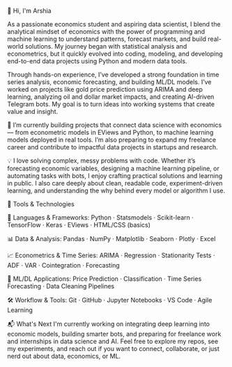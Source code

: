 👋 Hi, I'm Arshia

As a passionate economics student and aspiring data scientist, I blend the analytical mindset of economics with the power of programming and machine learning to understand patterns, forecast markets, and build real-world solutions.
My journey began with statistical analysis and econometrics, but it quickly evolved into coding, modeling, and developing end-to-end data projects using Python and modern data tools.

Through hands-on experience, I’ve developed a strong foundation in time series analysis, economic forecasting, and building ML/DL models. I’ve worked on projects like gold price prediction using ARIMA and deep learning, analyzing oil and dollar market impacts, and creating AI-driven Telegram bots. My goal is to turn ideas into working systems that create value and insight.

📌 
I’m currently building projects that connect data science with economics — from econometric models in EViews and Python, to machine learning models deployed in real tools. I’m also preparing to expand my freelance career and contribute to impactful data projects in startups and research.

💡
I love solving complex, messy problems with code. Whether it’s forecasting economic variables, designing a machine learning pipeline, or automating tasks with bots, I enjoy crafting practical solutions and learning in public.
I also care deeply about clean, readable code, experiment-driven learning, and understanding the why behind every model or algorithm I use.

🚀 Tools & Technologies


🧠 Languages & Frameworks:
Python · Statsmodels · Scikit-learn · TensorFlow · Keras · EViews · HTML/CSS (basics)

📊 Data & Analysis:
Pandas · NumPy · Matplotlib · Seaborn · Plotly · Excel

📈 Econometrics & Time Series:
ARIMA · Regression · Stationarity Tests · ADF · VAR · Cointegration · Forecasting

🤖 ML/DL Applications:
Price Prediction · Classification · Time Series Forecasting · Data Cleaning Pipelines

🛠 Workflow & Tools:
Git · GitHub · Jupyter Notebooks · VS Code · Agile Learning

📬 What's Next
I'm currently working on integrating deep learning into economic models, building smarter bots, and preparing for freelance work and internships in data science and AI.
Feel free to explore my repos, see my experiments, and reach out if you want to connect, collaborate, or just nerd out about data, economics, or ML.




<!--
**ArshiaAsk/ArshiaAsk** is a ✨ _special_ ✨ repository because its `README.md` (this file) appears on your GitHub profile.

Here are some ideas to get you started:

- 🔭 I’m currently working on ...
- 🌱 I’m currently learning ...
- 👯 I’m looking to collaborate on ...
- 🤔 I’m looking for help with ...
- 💬 Ask me about ...
- 📫 How to reach me: ...
- 😄 Pronouns: ...
- ⚡ Fun fact: ...
-->
